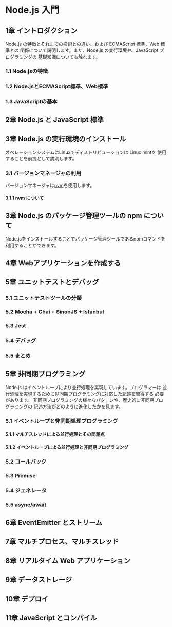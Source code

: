 # Node.js 入門

## 1章 イントロダクション

Node.js の特徴とそれまでの技術との違い、および ECMAScript 標準、Web 標準との
関係について説明します。また、Node.js の実行環境や、JavaScript プログラミングの
基礎知識についても触れます。

### 1.1 Node.jsの特徴

### 1.2 Node.jsとECMAScript標準、Web標準

### 1.3 JavaScriptの基本

## 2章 Node.js と JavaScript 標準

## 3章 Node.js の実行環境のインストール

オペレーションシステムはLinuxでディストリビューションは Linux mintを
使用することを前提として説明します。

### 3.1 バージョンマネージャの利用

バージョンマネージャは[nvm]を使用します。

[nvm]: https://github.com/nvm-sh/nvm

#### 3.1.1 nvm について

## 3章 Node.js のパッケージ管理ツールの npm について

Node.jsをインストールすることでパッケージ管理ツールであるnpmコマンドを
利用することができます。

## 4章 Webアプリケーションを作成する

## 5章 ユニットテストとデバッグ

### 5.1 ユニットテストツールの分類

### 5.2 Mocha + Chai + SinonJS + Istanbul

### 5.3 Jest

### 5.4 デバッグ

### 5.5 まとめ

## 5章 非同期プログラミング

Node.js はイベントループにより並行処理を実現しています。プログラマーは
並行処理を実現するために非同期プログラミングに対応した記述を習得する
必要があります。
非同期プログラミングの様々なパターンや、歴史的に非同期プログラミングの
記述方法がどのように進化したかを見ます。

### 5.1 イベントループと非同期処理プログラミング

#### 5.1.1 マルチスレッドによる並行処理とその問題点

#### 5.1.2 イベントループによる並行処理と非同期プログラミング

### 5.2 コールバック

### 5.3 Promise

### 5.4 ジェネレータ

### 5.5 async/await

## 6章 EventEmitter とストリーム

## 7章 マルチプロセス、マルチスレッド

## 8章 リアルタイム Web アプリケーション

## 9章 データストレージ

## 10章 デプロイ

## 11章 JavaScript とコンパイル
